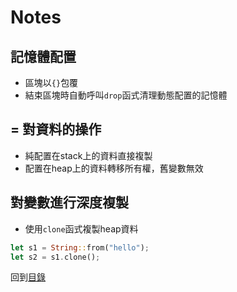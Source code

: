 # Notes

## 記憶體配置
- 區塊以`{}`包覆
- 結束區塊時自動呼叫`drop`函式清理動態配置的記憶體

## = 對資料的操作
- 純配置在stack上的資料直接複製
- 配置在heap上的資料轉移所有權，舊變數無效

## 對變數進行深度複製
- 使用`clone`函式複製heap資料
``` rust
let s1 = String::from("hello");
let s2 = s1.clone();
```

回到[目錄](./../README.md)
